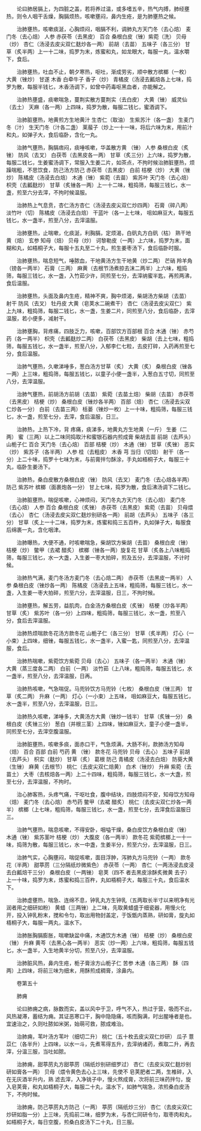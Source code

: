 <!-- { "loadSidebar": true } -->
　　论曰肺居膈上，为四脏之盖，若将养过温，或多嗜五辛，热气内搏，肺经壅热，则令人咽干舌燥，胸膈烦热，咳嗽壅闷，鼻内生疮，是为肺壅热之候。

　　治肺壅热，咳嗽痰涎，心胸烦闷，咽膈不利，调肺丸方天门冬（去心焙） 麦门冬（去心焙） 人参 赤茯苓（去黑皮） 百合 桑根白皮（锉）紫菀（洗） 贝母（炒） 杏仁（汤浸去皮尖双仁麸炒各一两） 前胡（去苗） 五味子（各三分） 甘草（炙半两）上一十二味，捣罗为末，炼蜜和丸，如龙眼大，每服一丸，温水嚼下，食后。

　　治肺壅热，吐血不止，朝夕寒热，呕吐，渐成劳劣，顺中散方槟榔（一枚） 大黄（锉炒） 甘遂 木香 白牵牛子 香子（炒） 青橘皮（汤浸去瓤焙各上七味，捣罗为散，每服半钱匕，木香汤调下，如曾中药毒呕黑血者，亦能解之。

　　治肺热壅盛，痰嗽喘急，蔓荆实散方蔓荆实（去白皮） 大黄（锉） 威灵仙（去土） 天麻（各一两）上四味，捣罗为散，每服二钱匕，蜜酒调下。

　　治肺脏壅热，地黄煎方生地黄汁 生杏仁（取油） 生紫苏汁（各一盏） 生麦门冬（汁） 生天门冬（汁各二盏） 莱菔子（炒上一十一味，将后六味为末，用前汁和丸，如弹子大，食后临卧，含化一丸。

　　治肺气壅热，胸膈痞闷，痰唾咳嗽，华盖散方黄 （锉） 人参 桑根白皮（炙锉） 防风（去叉） 白茯苓（去黑皮各一两） 甘草（炙三分）上六味，捣罗为散，每服二钱匕，生姜蜜汤调下，常服入生姜二片，如茶点，不拘时候治肺脏壅热，烦躁喘粗，不思饮食，防己汤方防己 赤茯苓（去黑皮） 白前 桔梗（炒） 大黄（锉炒） 陈橘皮（汤浸去白焙） 木通（锉） 紫菀（去苗） 紫苏叶 天门冬（去心焙） 枳壳（去瓤麸炒） 甘草（炙锉各一两）上一十二味，粗捣筛，每服三钱匕，水一盏，煎至六分去滓，不拘时候温服。

　　治肺热上气息贲，杏仁汤方杏仁（汤浸去皮尖双仁炒四两） 石膏（碎八两） 淡竹叶（切） 陈橘皮（汤浸去白焙） 干蓝叶（各一上七味， 咀如麻豆大，每服五钱匕，水一盏半，煎至八分，去滓温服。

　　治肺壅热，止喘嗽，化痰涎，利胸膈，定烦渴，白矾丸方白矾（枯） 熟干地黄（焙） 玄参 知母（焙） 贝母（炒） 诃黎勒皮（一两）上六味，捣罗为末，面糊和丸，如梧桐子大，每服十五丸至二十丸，煎生姜枣汤下，食后临卧时服。

　　治肺壅热，喘息短气，唾脓血，干地黄汤方生干地黄（炒二两） 芒硝 羚羊角（镑各一两半） 石膏（三两） 麻黄（去根节汤煮掠去沫二两半）上六味，粗捣筛，每服三钱匕，水一盏，入竹茹少许，同煎至七分，去滓纳蜜半匙，再煎两沸，食后温服。

　　治肺壅热，头面及鼻内生疮，精神不爽，胸中烦渴，柴胡汤方柴胡（去苗） 射干 防风（去叉） 牡丹皮 大黄（皂荚水二碗煮干） 杏仁（汤浸去皮尖双仁） 紫上九味，粗捣筛，每服二钱匕，水一盏，生姜二片，同煎至八分，食后临卧，去滓温服，若小便多，减射干。

　　治肺壅胸，背疼痛，四肢乏力，咳嗽，百部饮方百部根 百合 木通（锉） 赤芍药（各一两半） 枳壳（去瓤麸炒二两） 白茯苓（去黑皮） 柴胡（去上七味，粗捣筛，每服五钱匕，水一盏半，煎至八分，入郁李仁七粒，去皮打碎，入药再煎至七分，食后温服。

　　治肺气壅热，久嗽涕唾多，葱白汤方甘草（炙） 大黄（炙） 桑根白皮（锉各一两）上三味，粗捣筛，每服五钱匕，以童子小便一盏半，入葱白五寸切，同煎至八分，去滓温服。

　　治肺气壅热，前胡汤方前胡（去苗） 紫菀（去苗土焙） 柴胡（去苗） 赤茯苓（去黑皮） 桔梗（炒） 桑根白皮（锉炒各半两） 百部（焙） 杏仁（汤浸去尖双仁炒各一分） 白前（去苗三两） 栝蒌（锉炒一枚）上一十味，粗捣筛，每服三钱匕，水一盏，煎至七分，去滓，食后温服，日三。

　　治肺热，上热下冷，背 疼痛，痰涕多，地黄丸方生地黄（一斤） 生姜（二两） 蜜（三两）以上二味同捣取汁和蜜银石器内煎成膏 柴胡去苗 前胡（去芦头） 山栀子仁 百合 天门冬（去心焙） 百部 桔梗（炒） 木通（锉） 甘草（炙锉） 恶实（炒） 紫苏子（各半两） 人参 桂（去粗皮） 木香 芎 当归（切焙） 射干（各一分）上二十味，捣罗十七味为末，与前膏拌匀酥涂，手丸如梧桐子大，每服三十丸，临卧生姜汤下。

　　治肺热，桑白皮散方桑根白皮（锉） 防风（去叉） 麦门冬（去心焙各半两） 防己 紫苏叶 槟榔（面裹炮各一分） 甘上七味，捣罗为散，食后沸汤调下二钱匕。

　　治肺脏壅热，喘促咳嗽，心神烦闷，天门冬丸方天门冬（去心焙） 麦门冬（去心焙） 人参 百合 桑根白皮（炙锉） 赤茯苓（去黑皮） 紫菀（去苗） 贝母煨（去心） 杏仁（汤浸去皮尖双仁麸炒别研各一两） 前胡（去芦头） 五味子（各三分） 甘草（炙上一十二味，捣罗为末，炼蜜和捣三五百杵，丸如弹子大，每服食后绵裹一丸，含化咽津。

　　治肺曝热，大便不通，时咳嗽喘急，柴胡饮方柴胡（去苗） 桑根白皮（锉） 桔梗（炒） 鳖甲（去裙 醋炙） 槟榔（锉各一两）旋复花 甘草（炙各上八味粗捣筛，每服三钱匕，水一大盏，入生姜一枣大拍碎，煎及五分，去滓温服，不计时候。

　　治肺热气满，麦门冬汤方麦门冬（去心焙二两） 赤茯苓（去黑皮一两半） 人参 桑根白皮（锉炒各一两） 陈橘皮（汤浸去上五味，粗捣筛，每服三钱匕，水一盏，入生姜一枣大拍碎，煎至六分，去滓温服，日三，不拘时候。

　　治肺壅热，解五劳，益肌肉，白金汤方桑根白皮（炙锉） 桔梗（炒各半两） 甘草（炙） 紫苏叶（各一分）上四味，粗捣筛，每服三钱匕，水一盏，煎至八分，食后去滓温服。

　　治肺热烦喘款冬花汤方款冬花 山栀子仁（各三分） 甘草（炙半两） 灯心（一小束）上四味，细锉，每服五钱匕，水一盏半，入蜜一匙，同煎至八分，去滓温服，食后。

　　治肺热喘嗽，紫菀饮方紫菀 贝母（去心） 五味子（各一两半） 木通（锉） 大黄（蒸三度各二两） 白前（一两） 淡竹茹（上八味，粗捣筛，每服五钱匕，水一盏半，煎至八分，去滓温服，日再。

　　治肺热咳嗽，气急喘促。马兜铃饮方马兜铃（七枚） 桑根白皮（锉三两） 甘草（炙二两） 升麻（一两） 灯心（一小束）上五味， 咀如麻豆大，每服五钱匕，水一盏半，煎至八分，去滓温服，日三。

　　治肺热久咳嗽，涕唾多，大黄汤方大黄（锉炒一钱半） 甘草（炙锉一分） 桑根白皮（炙锉三分） 葱白（并根三茎）上四味，锉如麻豆大，童子小便一盏半，同煎至七分，去滓空腹温服。

　　治肺脏壅热，咳嗽多痰，面赤口干，气急烦满，大肠不利，款肺汤方知母（焙） 百合 百部 白前 芍药 黄 （锉） 款冬花 马兜铃 贝母（去心） 五味子 前胡（去芦头） 枳实（麸炒） 甘草（炙） 葛根 防己 青橘皮（汤浸去白焙） 防葵大黄（生锉） 麻黄（去根节） 桃仁（去皮尖双仁焙黄） 白术（锉炒） 升麻 紫菀（去苗土） 大枣（去核焙各一两）上二十四味，粗捣筛，每服三钱匕，水一大盏，煎至七分，去滓温服，不拘时。

　　治心肺客热，头疼气痛，干呕吐食，腹中结块，四肢烦闷不安，知母饮方知母（焙） 麦门冬（去心焙） 赤芍药 鳖甲（去裙 醋炙） 桃仁（去皮尖双仁炒各一两半） 槟榔（上七味，粗捣筛，每服三钱匕，水一盏，煎至七分，去滓食后温服日三。

　　治肺气壅热，喘息咳嗽，不得安卧，咽嗌干燥，桑白皮饮方桑根白皮（锉） 木通（锉） 紫苏茎叶 桔梗（炒） 大腹皮（各一两半） 款冬花 紫菀槟榔上一十一味，捣筛为散，每服三钱匕，水一中盏，生姜半分，煎至六分，去滓温服，日三。

　　治肺气实，心胸壅闷，喘促咳嗽，面目浮肿，泻肺丸方马兜铃（一两） 款冬花（半两） 甜葶苈（三分隔纸炒微紫色） 赤茯苓（一两） 杏仁（一两汤浸去皮浸去白瓤焙干三分） 桑根白皮（一两锉） 皂荚（四不 者去黑皮涂酥炙微黄 去子）上一十味，捣罗为末，炼蜜和捣三百杵，丸如梧桐子大，每服三十丸，食后温水下。

　　治肺虚壅热，喘急、连绵不息，钟乳丸方生钟乳（五两取长半寸以来明净有光润者用之细研如粉） 黄蜡（三两锉）上二味，先取黄蜡盛于细瓷器，用慢火化开，投入钟乳粉末，搅和令匀，取出用物封盖定，于饭甑内蒸熟，研如膏，旋丸如梧桐子大，每服一两丸，温水下。

　　治肺胀胸膈膨胀，喘嗽缺盆中痛，木通饮方木通（锉） 桔梗（炒） 桑根白皮（锉） 升麻 黄芩（去黑心各一两半） 恶实（炒一两）上六味，粗捣筛，每服五钱匕，水一盏半，入生地黄半分切，煎至八分，去滓温服。

　　治肺脏风热，鼻内生疮，栀子膏涂方山栀子仁 苦参 木通（各三两） 酥（四两）上四味，将前三味为细末，用酥煎成稠膏，涂鼻内。

　　卷第五十

　　肺痈

　　论曰肺痈之病，脉数而实，盖以风中于卫，呼气不入，热过于营，吸而不出，风热凝滞，蓄结为痈。其证恶寒口干，胸中隐隐痛，咳而胸满，时出腥唾者是也。宜速治之，久则吐脓如米粥，始萌可救，脓成难治。

　　治肺痈，苇叶汤方苇叶（细切二升） 桃仁（五十枚去皮尖双仁炒研） 瓜子 薏苡仁（各半升）上四味，以水一斗，先煮苇得五升，去滓纳诸药，煮取二升，再去滓，分温三服，当吐如脓。

　　治肺痈，甜葶苈丸方甜葶苈（隔纸炒别研细罗过） 杏仁（去皮尖双仁麸炒别研如膏各一两） 贝母（煨令黄色去心上三味，先使不 皂荚肥者二两，生椎碎，入在无灰酒半升内，熟 滤去滓，入净铫子中，慢火熬成膏，次将前三味药拌匀，旋入皂荚膏，和丸如梧桐子大，每服二十丸，温水下，如肺气喘急，浓煎桑白皮汤下，不拘时候。

　　治肺痈，防己葶苈丸方防己（一两） 葶苈（隔纸炒三分） 杏仁（去皮尖双仁炒研如脂一分）上三味，先捣前二味，细罗为末，与杏仁同研令匀，取枣肉和丸，如梧桐子大，每日空腹，煎桑白皮汤下二十丸，日三服。


